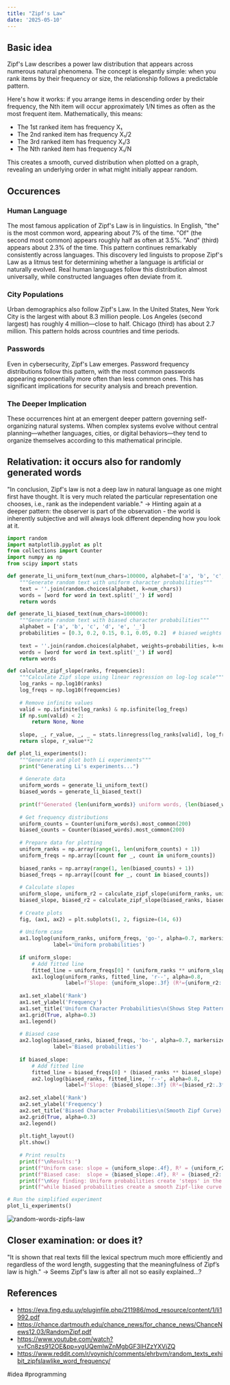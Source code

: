 ```yaml
---
title: "Zipf's Law"
date: '2025-05-10'
---
```


## Basic idea

Zipf's Law describes a power law distribution that appears across numerous natural phenomena. The concept is elegantly simple: when you rank items by their frequency or size, the relationship follows a predictable pattern.

Here's how it works: if you arrange items in descending order by their frequency, the Nth item will occur approximately 1/N times as often as the most frequent item. Mathematically, this means:

- The 1st ranked item has frequency X₁
- The 2nd ranked item has frequency X₁/2
- The 3rd ranked item has frequency X₁/3
- The Nth ranked item has frequency X₁/N

This creates a smooth, curved distribution when plotted on a graph, revealing an underlying order in what might initially appear random.

## Occurences

### Human Language

The most famous application of Zipf's Law is in linguistics. In English, "the" is the most common word, appearing about 7% of the time. "Of" (the second most common) appears roughly half as often at 3.5%. "And" (third) appears about 2.3% of the time. This pattern continues remarkably consistently across languages.
This discovery led linguists to propose Zipf's Law as a litmus test for determining whether a language is artificial or naturally evolved. Real human languages follow this distribution almost universally, while constructed languages often deviate from it.

### City Populations

Urban demographics also follow Zipf's Law. In the United States, New York City is the largest with about 8.3 million people. Los Angeles (second largest) has roughly 4 million—close to half. Chicago (third) has about 2.7 million. This pattern holds across countries and time periods.

### Passwords

Even in cybersecurity, Zipf's Law emerges. Password frequency distributions follow this pattern, with the most common passwords appearing exponentially more often than less common ones. This has significant implications for security analysis and breach prevention.

### The Deeper Implication

These occurrences hint at an emergent deeper pattern governing self-organizing natural systems. When complex systems evolve without central planning—whether languages, cities, or digital behaviors—they tend to organize themselves according to this mathematical principle.

## Relativation: it occurs also for randomly generated words

"In conclusion, Zipf's law is not a deep law in natural language as one might first have thought. It is very much related the particular representation one chooses, i.e., rank as the independent variable." -> Hinting again at a deeper pattern: the observer is part of the observation - the world is inherently subjective and will always look different depending how you look at it.

```python
import random
import matplotlib.pyplot as plt
from collections import Counter
import numpy as np
from scipy import stats

def generate_li_uniform_text(num_chars=100000, alphabet=['a', 'b', 'c', 'd', 'e', '_']):
    """Generate random text with uniform character probabilities"""
    text = ''.join(random.choices(alphabet, k=num_chars))
    words = [word for word in text.split('_') if word]
    return words

def generate_li_biased_text(num_chars=100000):
    """Generate random text with biased character probabilities"""
    alphabet = ['a', 'b', 'c', 'd', 'e', '_']
    probabilities = [0.3, 0.2, 0.15, 0.1, 0.05, 0.2]  # biased weights
    
    text = ''.join(random.choices(alphabet, weights=probabilities, k=num_chars))
    words = [word for word in text.split('_') if word]
    return words

def calculate_zipf_slope(ranks, frequencies):
    """Calculate Zipf slope using linear regression on log-log scale"""
    log_ranks = np.log10(ranks)
    log_freqs = np.log10(frequencies)
    
    # Remove infinite values
    valid = np.isfinite(log_ranks) & np.isfinite(log_freqs)
    if np.sum(valid) < 2:
        return None, None
    
    slope, _, r_value, _, _ = stats.linregress(log_ranks[valid], log_freqs[valid])
    return slope, r_value**2

def plot_li_experiments():
    """Generate and plot both Li experiments"""
    print("Generating Li's experiments...")
    
    # Generate data
    uniform_words = generate_li_uniform_text()
    biased_words = generate_li_biased_text()
    
    print(f"Generated {len(uniform_words)} uniform words, {len(biased_words)} biased words")
    
    # Get frequency distributions
    uniform_counts = Counter(uniform_words).most_common(200)
    biased_counts = Counter(biased_words).most_common(200)
    
    # Prepare data for plotting
    uniform_ranks = np.array(range(1, len(uniform_counts) + 1))
    uniform_freqs = np.array([count for _, count in uniform_counts])
    
    biased_ranks = np.array(range(1, len(biased_counts) + 1))
    biased_freqs = np.array([count for _, count in biased_counts])
    
    # Calculate slopes
    uniform_slope, uniform_r2 = calculate_zipf_slope(uniform_ranks, uniform_freqs)
    biased_slope, biased_r2 = calculate_zipf_slope(biased_ranks, biased_freqs)
    
    # Create plots
    fig, (ax1, ax2) = plt.subplots(1, 2, figsize=(14, 6))
    
    # Uniform case
    ax1.loglog(uniform_ranks, uniform_freqs, 'go-', alpha=0.7, markersize=4, 
               label='Uniform probabilities')
    
    if uniform_slope:
        # Add fitted line
        fitted_line = uniform_freqs[0] * (uniform_ranks ** uniform_slope)
        ax1.loglog(uniform_ranks, fitted_line, 'r--', alpha=0.8, 
                   label=f'Slope: {uniform_slope:.3f} (R²={uniform_r2:.3f})')
    
    ax1.set_xlabel('Rank')
    ax1.set_ylabel('Frequency')
    ax1.set_title('Uniform Character Probabilities\n(Shows Step Pattern)')
    ax1.grid(True, alpha=0.3)
    ax1.legend()
    
    # Biased case
    ax2.loglog(biased_ranks, biased_freqs, 'bo-', alpha=0.7, markersize=4, 
               label='Biased probabilities')
    
    if biased_slope:
        # Add fitted line
        fitted_line = biased_freqs[0] * (biased_ranks ** biased_slope)
        ax2.loglog(biased_ranks, fitted_line, 'r--', alpha=0.8, 
                   label=f'Slope: {biased_slope:.3f} (R²={biased_r2:.3f})')
    
    ax2.set_xlabel('Rank')
    ax2.set_ylabel('Frequency')
    ax2.set_title('Biased Character Probabilities\n(Smooth Zipf Curve)')
    ax2.grid(True, alpha=0.3)
    ax2.legend()
    
    plt.tight_layout()
    plt.show()
    
    # Print results
    print(f"\nResults:")
    print(f"Uniform case: slope = {uniform_slope:.4f}, R² = {uniform_r2:.4f}")
    print(f"Biased case:  slope = {biased_slope:.4f}, R² = {biased_r2:.4f}")
    print(f"\nKey finding: Uniform probabilities create 'steps' in the distribution,")
    print(f"while biased probabilities create a smooth Zipf-like curve.")

# Run the simplified experiment
plot_li_experiments()
```

![random-words-zipfs-law](/images/random-words-zipfs-law.png)

## Closer examination: or does it?

"It is shown that real texts fill the lexical spectrum much more efficiently and regardless of the word length, suggesting that the meaningfulness of Zipf’s law is high." -> Seems Zipf's law is after all not so easily explained...?

## References

- <https://eva.fing.edu.uy/pluginfile.php/211986/mod_resource/content/1/li1992.pdf>
- <https://chance.dartmouth.edu/chance_news/for_chance_news/ChanceNews12.03/RandomZipf.pdf>
- <https://www.youtube.com/watch?v=fCn8zs912OE&pp=ygUQemlwZnMgbGF3IHZzYXVjZQ>
- <https://www.reddit.com/r/voynich/comments/ehrbvm/random_texts_exhibit_zipfslawlike_word_frequency/>

#idea #programming
